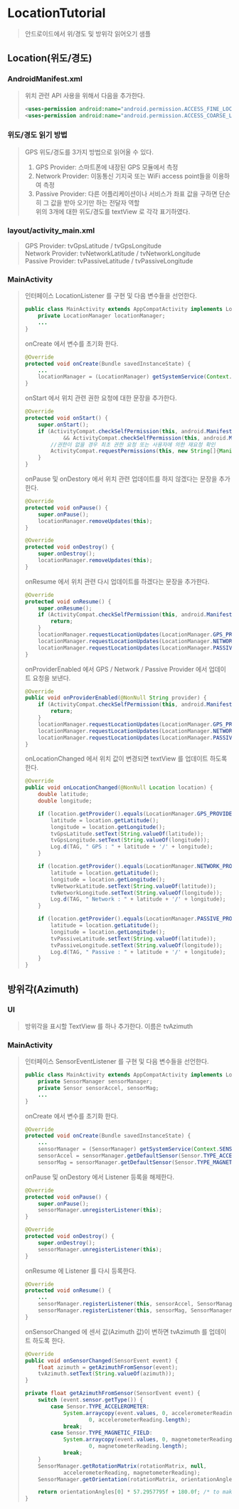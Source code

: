 # LocationTutorial
> 안드로이드에서 위/경도 및 방위각 읽어오기 샘플

## Location(위도/경도)
### AndroidManifest.xml
> 위치 관련 API 사용을 위해서 다음을 추가한다.
> ```xml
> <uses-permission android:name="android.permission.ACCESS_FINE_LOCATION" />
> <uses-permission android:name="android.permission.ACCESS_COARSE_LOCATION"/>
> ``` 

### 위도/경도 읽기 방법
> GPS 위도/경도를 3가지 방법으로 읽어올 수 있다.  
> 1. GPS Provider: 스마트폰에 내장된 GPS 모듈에서 측정  
> 2. Network Provider: 이동통신 기지국 또는 WiFi access point들을 이용하여 측정  
> 3. Passive Provider: 다른 어플리케이션이나 서비스가 좌표 값을 구하면 단순히 그 값을 받아 오기만 하는 전달자 역할  
> 위의 3개에 대한 위도/경도를 textView 로 각각 표기하였다.  

### layout/activity_main.xml  
> GPS Provider: tvGpsLatitude / tvGpsLongitude  
> Network Provider: tvNetworkLatitude / tvNetworkLongitude  
> Passive Provider: tvPassiveLatitude / tvPassiveLongitude  

### MainActivity
> 인터페이스 LocationListener 를 구현 및 다음 변수들을 선언한다.
> ```java
> public class MainActivity extends AppCompatActivity implements LocationListener {
>     private LocationManager locationManager;
>     ...
> }
> ```
> 
> onCreate 에서 변수를 초기화 한다.
> ```java
> @Override
> protected void onCreate(Bundle savedInstanceState) {
>     ...
>     locationManager = (LocationManager) getSystemService(Context.LOCATION_SERVICE);
> }
> 
> ```
> 
> onStart 에서 위치 관련 권한 요청에 대한 문장을 추가한다.
> ```java
> @Override
> protected void onStart() {
>     super.onStart();
>     if (ActivityCompat.checkSelfPermission(this, android.Manifest.permission.ACCESS_FINE_LOCATION) != PackageManager.PERMISSION_GRANTED
>             && ActivityCompat.checkSelfPermission(this, android.Manifest.permission.ACCESS_COARSE_LOCATION) != PackageManager.PERMISSION_GRANTED) {
>         //권한이 없을 경우 최초 권한 요청 또는 사용자에 의한 재요청 확인
>         ActivityCompat.requestPermissions(this, new String[]{Manifest.permission.ACCESS_FINE_LOCATION, Manifest.permission.ACCESS_COARSE_LOCATION}, 100);
>     }
> }
> ```
>  
> onPause 및 onDestory 에서 위치 관련 업데이트를 하지 않겠다는 문장을 추가한다.
> ```java
> @Override
> protected void onPause() {
>     super.onPause();
>     locationManager.removeUpdates(this);
> }
> 
> @Override
> protected void onDestroy() {
>     super.onDestroy();
>     locationManager.removeUpdates(this);
> }
> ```
> 
> onResume 에서 위치 관련 다시 업데이트를 하겠다는 문장을 추가한다.
> ```java
> @Override
> protected void onResume() {
>     super.onResume();
>     if (ActivityCompat.checkSelfPermission(this, android.Manifest.permission.ACCESS_FINE_LOCATION) != PackageManager.PERMISSION_GRANTED) {
>         return;
>     }
>     locationManager.requestLocationUpdates(LocationManager.GPS_PROVIDER, 0, 0, this);
>     locationManager.requestLocationUpdates(LocationManager.NETWORK_PROVIDER, 0, 0, this);
>     locationManager.requestLocationUpdates(LocationManager.PASSIVE_PROVIDER, 0, 0, this);
> }
> ```
> 
> onProviderEnabled 에서 GPS / Network / Passive Provider 에서 업데이트 요청을 보낸다.
> ```java
> @Override
> public void onProviderEnabled(@NonNull String provider) {
>     if (ActivityCompat.checkSelfPermission(this, android.Manifest.permission.ACCESS_FINE_LOCATION) != PackageManager.PERMISSION_GRANTED) {
>         return;
>     }
>     locationManager.requestLocationUpdates(LocationManager.GPS_PROVIDER, 0, 0, this);
>     locationManager.requestLocationUpdates(LocationManager.NETWORK_PROVIDER, 0, 0, this);
>     locationManager.requestLocationUpdates(LocationManager.PASSIVE_PROVIDER, 0, 0, this);
> }
> ```
> 
> onLocationChanged 에서 위치 값이 변경되면 textView 를 업데이트 하도록 한다.
> ```java
> @Override
> public void onLocationChanged(@NonNull Location location) {
>     double latitude;
>     double longitude;
> 
>     if (location.getProvider().equals(LocationManager.GPS_PROVIDER)) {
>         latitude = location.getLatitude();
>         longitude = location.getLongitude();
>         tvGpsLatitude.setText(String.valueOf(latitude));
>         tvGpsLongitude.setText(String.valueOf(longitude));
>         Log.d(TAG, " GPS : " + latitude + '/' + longitude);
>     }
> 
>     if (location.getProvider().equals(LocationManager.NETWORK_PROVIDER)) {
>         latitude = location.getLatitude();
>         longitude = location.getLongitude();
>         tvNetworkLatitude.setText(String.valueOf(latitude));
>         tvNetworkLongitude.setText(String.valueOf(longitude));
>         Log.d(TAG, " Network : " + latitude + '/' + longitude);
>     }
> 
>     if (location.getProvider().equals(LocationManager.PASSIVE_PROVIDER)) {
>         latitude = location.getLatitude();
>         longitude = location.getLongitude();
>         tvPassiveLatitude.setText(String.valueOf(latitude));
>         tvPassiveLongitude.setText(String.valueOf(longitude));
>         Log.d(TAG, " Passive : " + latitude + '/' + longitude);
>     }
> }
> ```

## 방위각(Azimuth)
### UI
> 방위각을 표시할 TextView 를 하나 추가한다. 이름은 tvAzimuth

### MainActivity
> 인터페이스 SensorEventListener 를 구현 및 다음 변수들을 선언한다.
> ```java
> public class MainActivity extends AppCompatActivity implements LocationListener, SensorEventListener {
>     private SensorManager sensorManager;
>     private Sensor sensorAccel, sensorMag;
>     ...
> }
> ```
> 
> onCreate 에서 변수를 초기화 한다.
> ```java
> @Override
> protected void onCreate(Bundle savedInstanceState) {
>     ... 
>     sensorManager = (SensorManager) getSystemService(Context.SENSOR_SERVICE);
>     sensorAccel = sensorManager.getDefaultSensor(Sensor.TYPE_ACCELEROMETER);
>     sensorMag = sensorManager.getDefaultSensor(Sensor.TYPE_MAGNETIC_FIELD);
> ```
> 
> onPause 및 onDestory 에서 Listener 등록을 해제한다.
> ```java
> @Override
> protected void onPause() {
>     super.onPause();
>     sensorManager.unregisterListener(this);
> }
> 
> @Override
> protected void onDestroy() {
>     super.onDestroy();
>     sensorManager.unregisterListener(this);
> }
> ```
> onResume 에 Listener 를 다시 등록한다.
> ```java
> @Override
> protected void onResume() {
>     ...
>     sensorManager.registerListener(this, sensorAccel, SensorManager.SENSOR_DELAY_NORMAL);
>     sensorManager.registerListener(this, sensorMag, SensorManager.SENSOR_DELAY_NORMAL);
> }
> ```
>
> onSensorChanged 에 센서 값(Azimuth 값)이 변하면 tvAzimuth 를 업데이트 하도록 한다.
> ```java
> @Override
> public void onSensorChanged(SensorEvent event) {
>     float azimuth = getAzimuthFromSensor(event);
>     tvAzimuth.setText(String.valueOf(azimuth));
> }
> 
> private float getAzimuthFromSensor(SensorEvent event) {
>     switch (event.sensor.getType()) {
>         case Sensor.TYPE_ACCELEROMETER:
>             System.arraycopy(event.values, 0, accelerometerReading,
>                     0, accelerometerReading.length);
>             break;
>         case Sensor.TYPE_MAGNETIC_FIELD:
>             System.arraycopy(event.values, 0, magnetometerReading,
>                     0, magnetometerReading.length);
>             break;
>     }
>     SensorManager.getRotationMatrix(rotationMatrix, null,
>             accelerometerReading, magnetometerReading);
>     SensorManager.getOrientation(rotationMatrix, orientationAngles);
> 
>     return orientationAngles[0] * 57.2957795f + 180.0f; /* to make azimuth range 0 ~ 360 */
> }
> ``` 

